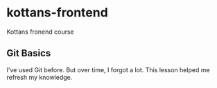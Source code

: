 # kottans-frontend
Kottans fronend course
## Git Basics
I've used Git before. But over time, I forgot a lot.
This lesson helped me refresh my knowledge.